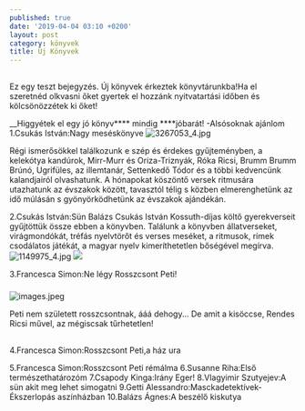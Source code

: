 ```yaml
---
published: true
date: '2019-04-04 03:10 +0200'
layout: post
category: könyvek
title: Új Könyvek
---
```

##

Ez egy teszt bejegyzés.
Új könyvek érkeztek könyvtárunkba!Ha el szeretnéd olkvasni őket gyertek el hozzánk nyitvatartási időben és kölcsönözzétek ki őket!

__Higgyétek el egy jó könyv**** mindig ****jóbarát!
-Alsósoknak ajánlom
1.Csukás István:Nagy meséskönyve
![3267053_4.jpg]({{site.baseurl}}/media/3267053_4.jpg)

Régi ismerősökkel találkozunk e szép és érdekes gyűjteményben, a kelekótya kandúrok, Mirr-Murr és Oriza-Triznyák, Róka Ricsi, Brumm Brumm Brúnó, Ugrifüles, az illemtanár, Settenkedő Tódor és a többi kedvencünk kalandjairól olvashatunk. A hónapokat köszöntő versek ritmusára utazhatunk az évszakok között, tavasztól télig s közben elmerenghetünk az idő múlásán s gyönyörködhetünk az évszakok ajándékán. 

2.Csukás István:Sün Balázs
Csukás István Kossuth-díjas költő gyerekverseit gyűjtöttük össze ebben a könyvben.
Találunk a könyvben állatverseket, virágmondókát, 
tréfás nyelvtörőt és verses meséket, a ritmusok, rímek csodálatos játékát, 
a magyar nyelv kimeríthetetlen bőségével megírva. 
![1149975_4.jpg]({{site.baseurl}}/media/1149975_4.jpg)
![]({{site.baseurl}}/https://s01.static.libri.hu/cover/0d/9/1149975_4.jpg)

3.Francesca Simon:Ne légy Rosszcsont Peti!

###

![images.jpeg]({{site.baseurl}}/media/images.jpeg)

Peti nem született rosszcsontnak, ááá dehogy... De amit a kisöccse, Rendes Ricsi művel, az mégiscsak tűrhetetlen!
##

###


4.Francesca Simon:Rosszcsont Peti,a ház ura

5.Francesca Simon:Rosszcsont Peti rémálma
6.Susanne Riha:Első természethatározóm
7.Csapody Kinga:Irány Eger!
8.Vlagyimir Szutyejev:A sün akit meg lehet simogatni
9.Getti Alessandro:Masckadetektívek-Ékszerlopás aszínházban
10.Balázs Ágnes:A beszélő kiskutya